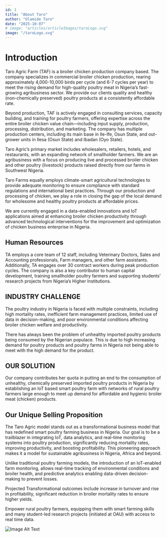 ```yaml
---
id: 1
title: "About Taro"
author: "Olamide Taro"
date: "2025-10-07"
# image: "articles/articleImages/taroLogo.svg"
image: "/taroLogo.svg"
---
```


# Introduction

Taro Agric Farm (TAF) is a broiler chicken production company based. The company specializes in commercial broiler chicken production, rearing approximately 4,000-10,000 birds per cycle (and 6-7 cycles per year) to meet the rising demand for high-quality poultry meat in Nigeria’s fast-growing agribusiness sector. We provide our clients quality and healthy (non-chemically preserved) poultry products at a consistently affordable rate.

Beyond production, TAF is actively engaged in consulting services, capacity building, and training for poultry farmers, offering expertise across the entire broiler chicken value chain—including input supply, production, processing, distribution, and marketing. The company has multiple production centers, including its main base in Ile-Ife, Osun State, and out-grower units in Ilesa (Osun State) and Ibadan (Oyo State).

Taro Agric’s primary market includes wholesalers, retailers, hotels, and restaurants, with an expanding network of smallholder farmers. We are an agribusiness with a focus on producing live and processed broiler chicken and other poultry (livestock) products raised directly from our farms in Southwest Nigeria.

Taro Farms equally employs climate-smart agricultural technologies to provide adequate monitoring to ensure compliance with standard regulations and international best practices. Through our production and processing of chicken, we play a role in closing the gap of the local demand for wholesome and healthy poultry products at affordable prices.

We are currently engaged in a data-enabled innovations and IoT applications aimed at enhancing broiler chicken productivity through advanced technological interventions for the improvement and optimization of chicken business enterprise in Nigeria.

## Human Resources

TA employs a core team of 12 staff, including Veterinary Doctors, Sales and Accounting professionals, Farm managers, and other farm assistants. Additionally, TA engages over 30 contract workers during peak production cycles. The company is also a key contributor to human capital development, training smallholder poultry farmers and supporting students’ research projects from Nigeria’s Higher Institutions.

## INDUSTRY CHALLENGE

The poultry industry in Nigeria is faced with multiple constraints, including high mortality rates, inefficient farm management practices, limited use of data in decision-making, and poor environmental conditions affecting broiler chicken welfare and productivity.

There has always been the problem of unhealthy imported poultry products being consumed by the Nigerian populace. This is due to high increasing demand for poultry products and poultry farms in Nigeria not being able to meet with the high demand for the product.

## OUR SOLUTION

Our company contributes her quota in putting an end to the consumption of unhealthy, chemically preserved imported poultry products in Nigeria by establishing an IoT based smart poultry farm with networks of rural poultry farmers large enough to meet up demand for affordable and hygienic broiler meat (chicken) products.

## Our Unique Selling Proposition

The Taro Agric model stands out as a transformational business model that has redefined smart poultry farming business in Nigeria. Our goal is to be a trailblazer in integrating IoT, data analytics, and real-time monitoring systems into poultry production, significantly reducing mortality rates, improving productivity, and boosting profitability. This pioneering approach makes it a model for sustainable agribusiness in Nigeria, Africa and beyond.

Unlike traditional poultry farming models, the introduction of an IoT-enabled farm monitoring, allows real-time tracking of environmental conditions and broiler health, and predictive analytics enabling data-driven decision-making to prevent losses.

Projected Transformational outcomes include increase in turnover and rise in profitability, significant reduction in broiler mortality rates to ensure higher yields.

Empower rural poultry farmers, equipping them with smart farming skills and many student-led research projects (initiated at OAU) with access to real time data.

![Image Alt Text](/articles/articleImages/taroLogo.svg)
